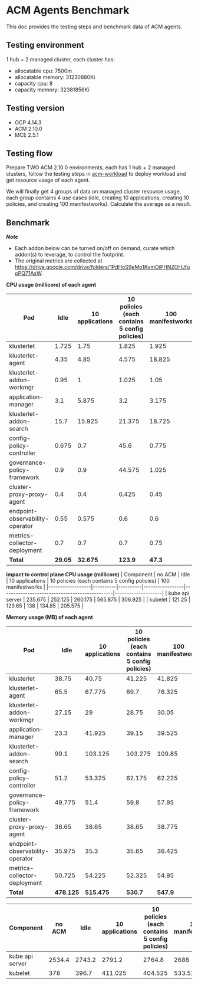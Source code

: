 # ACM Agents Benchmark

This doc provides the testing steps and benchmark data of ACM agents.

## Testing environment

1 hub + 2 managed cluster, each cluster has: 

- allocatable cpu: 7500m
- allocatable memory: 31230880Ki
- capacity cpu: 8
- capacity memory: 32381856Ki

## Testing version 

- OCP 4.14.3
- ACM 2.10.0
- MCE 2.5.1

## Testing flow

Prepare TWO ACM 2.10.0 environments, each has 1 hub + 2 managed clusters, follow the testing steps in [acm-workload](https://github.com/stolostron/acm-workload/blob/release-2.10/README.md) to deploy workload and get resource usage of each agent. 

We will finally get 4 groups of data on managed cluster resource usage, each group contains 4 use cases (idle, creating 10 applications, creating 10 policies, and creating 100 manifestworks). Calculate the average as a result. 

## Benchmark

**_Note_**
- Each addon below can be turned on/off on demand, curate which addon(s) to leverage, to control the footprint.
- The original metrics are collected at https://drive.google.com/drive/folders/1PdHoS9eMo1KvmOiPHNZOHJfuoPQ71AxW.

**CPU usage (millicore) of each agent**

| Pod                             | Idle     | 10 applications | 10 policies (each contains 5 config policies) | 100 manifestworks |
|---------------------------------|----------|-----------------|-----------------------------------------------|--------------------|
| klusterlet                      | 1.725    | 1.75            | 1.825                                         | 1.925              |
| klusterlet-agent                | 4.35     | 4.85            | 4.575                                         | 18.825             |
| klusterlet-addon-workmgr        | 0.95     | 1               | 1.025                                         | 1.05               |
| application-manager             | 3.1      | 5.875           | 3.2                                           | 3.175              |
| klusterlet-addon-search         | 15.7     | 15.925          | 21.375                                        | 18.725             |
| config-policy-controller        | 0.675    | 0.7             | 45.6                                          | 0.775              |
| governance-policy-framework     | 0.9      | 0.9             | 44.575                                        | 1.025              |
| cluster-proxy-proxy-agent       | 0.4      | 0.4             | 0.425                                         | 0.45               |
| endpoint-observability-operator | 0.55     | 0.575           | 0.6                                           | 0.6                |
| metrics-collector-deployment    | 0.7      | 0.7             | 0.7                                           | 0.75               |
| **Total**                       | **29.05**| **32.675**      | **123.9**                                     | **47.3**           |


**impact to control plane CPU usage (millicore)**
| Component        | no ACM   | Idle     | 10 applications | 10 policies (each contains 5 config policies) | 100 manifestworks |
|------------------|----------|----------|-----------------|-----------------------------------------------|--------------------|
| kube api server  | 235.675  | 252.125  | 260.175         | 565.875                                       | 306.925            |
| kubelet          | 121.25   | 129.65   | 138             | 134.85                                        | 205.575            |

**Memory usage (MB) of each agent**

| Pod                             | Idle    | 10 applications | 10 policies (each contains 5 config policies) | 100 manifestworks |
|---------------------------------|---------|-----------------|-----------------------------------------------|--------------------|
| klusterlet                      | 38.75   | 40.75           | 41.225                                        | 41.825             |
| klusterlet-agent                | 65.5    | 67.775          | 69.7                                          | 76.325             |
| klusterlet-addon-workmgr        | 27.15   | 29              | 28.75                                         | 30.05              |
| application-manager             | 23.3    | 41.925          | 39.15                                         | 39.525             |
| klusterlet-addon-search         | 99.1    | 103.125         | 103.275                                       | 109.85             |
| config-policy-controller        | 51.2    | 53.325          | 62.175                                        | 62.225             |
| governance-policy-framework     | 49.775  | 51.4            | 59.8                                          | 57.95              |
| cluster-proxy-proxy-agent       | 36.65   | 38.65           | 38.65                                         | 38.775             |
| endpoint-observability-operator| 35.975 | 35.3            | 35.65                                         | 36.425             |
| metrics-collector-deployment    | 50.725  | 54.225          | 52.325                                        | 54.95              |
| **Total**                       | **478.125** | **515.475**     | **530.7**                                     | **547.9**          |

| Component        | no ACM | Idle    | 10 applications | 10 policies (each contains 5 config policies) | 100 manifestworks |
|------------------|--------|---------|-----------------|-----------------------------------------------|--------------------|
| kube api server  | 2534.4 | 2743.2  | 2791.2          | 2764.8                                        | 2688               |
| kubelet          | 378    | 396.7   | 411.025         | 404.525                                       | 533.525            |